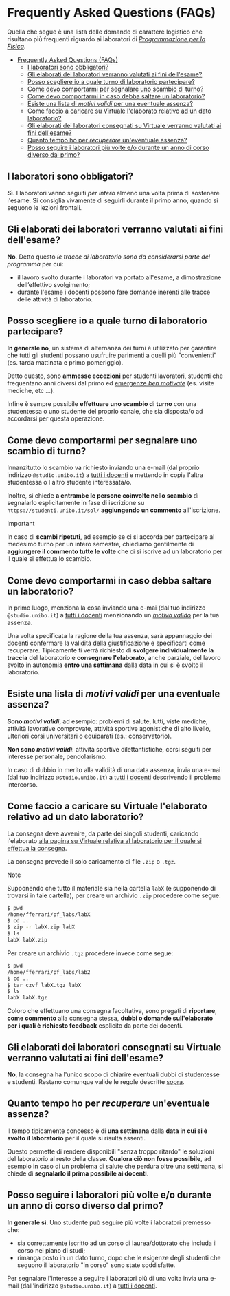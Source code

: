 # Frequently Asked Questions (FAQs)

Quella che segue è una lista delle domande di carattere logistico che risultano più frequenti riguardo ai laboratori di
_[Programmazione per la Fisica](https://github.com/Programmazione-per-la-Fisica/pf2024)_.

- [Frequently Asked Questions (FAQs)](#frequently-asked-questions-faqs)
  - [I laboratori sono obbligatori?](#i-laboratori-sono-obbligatori)
  - [Gli elaborati dei laboratori verranno valutati ai fini dell'esame?](#gli-elaborati-dei-laboratori-verranno-valutati-ai-fini-dellesame)
  - [Posso scegliere io a quale turno di laboratorio partecipare?](#posso-scegliere-io-a-quale-turno-di-laboratorio-partecipare)
  - [Come devo comportarmi per segnalare uno scambio di turno?](#come-devo-comportarmi-per-segnalare-uno-scambio-di-turno)
  - [Come devo comportarmi in caso debba saltare un laboratorio?](#come-devo-comportarmi-in-caso-debba-saltare-un-laboratorio)
  - [Esiste una lista di _motivi validi_ per una eventuale assenza?](#esiste-una-lista-di-motivi-validi-per-una-eventuale-assenza)
  - [Come faccio a caricare su Virtuale l'elaborato relativo ad un dato laboratorio?](#come-faccio-a-caricare-su-virtuale-lelaborato-relativo-ad-un-dato-laboratorio)
  - [Gli elaborati dei laboratori consegnati su Virtuale verranno valutati ai fini dell'esame?](#gli-elaborati-dei-laboratori-consegnati-su-virtuale-verranno-valutati-ai-fini-dellesame)
  - [Quanto tempo ho per _recuperare_ un'eventuale assenza?](#quanto-tempo-ho-per-recuperare-uneventuale-assenza)
  - [Posso seguire i laboratori più volte e/o durante un anno di corso diverso dal primo?](#posso-seguire-i-laboratori-più-volte-eo-durante-un-anno-di-corso-diverso-dal-primo)

## I laboratori sono obbligatori?

**Sì**.
I laboratori vanno seguiti _per intero_ almeno una volta prima di sostenere l'esame. Si consiglia vivamente di seguirli
durante il primo anno, quando si seguono le lezioni frontali.

## Gli elaborati dei laboratori verranno valutati ai fini dell'esame?

**No**.
Detto questo _le tracce di laboratorio sono da considerarsi parte del programma_ per cui:

- il lavoro svolto durante i laboratori va portato all'esame, a dimostrazione dell’effettivo svolgimento;
- durante l'esame i docenti possono fare domande inerenti alle tracce delle attività di laboratorio.

## Posso scegliere io a quale turno di laboratorio partecipare?

**In generale no**, un sistema di alternanza dei turni è utilizzato per garantire che tutti gli studenti possano
usufruire parimenti a quelli più "convenienti" (es. tarda mattinata e primo pomeriggio).

Detto questo, sono **ammesse eccezioni** per studenti lavoratori, studenti che frequentano anni diversi dal primo ed
[emergenze _ben motivate_](#esiste-una-lista-di-motivi-validi-per-una-eventuale-assenza) (es. visite mediche, etc ...).

Infine è sempre possibile **effettuare uno scambio di turno** con una studentessa o uno studente del proprio canale, che
sia disposta/o ad accordarsi per questa operazione.

## Come devo comportarmi per segnalare uno scambio di turno?

Innanzitutto lo scambio va richiesto inviando una e-mail (dal proprio indirizzo `@studio.unibo.it`) a
[tutti i docenti](https://github.com/Programmazione-per-la-Fisica#docenti) e mettendo in copia l'altra studentessa o
l'altro studente interessata/o.

Inoltre, si chiede **a entrambe le persone coinvolte nello scambio** di segnalarlo esplicitamente in fase di iscrizione
su `https://studenti.unibo.it/sol/` **aggiungendo un commento** all'iscrizione.

> [!IMPORTANT]
> In caso di **scambi ripetuti**, ad esempio se ci si accorda per partecipare al medesimo turno per un intero semestre,
> chiediamo gentilmente di **aggiungere il commento tutte le volte** che ci si iscrive ad un laboratorio per il quale si
> effettua lo scambio.

## Come devo comportarmi in caso debba saltare un laboratorio?

In primo luogo, menziona la cosa inviando una e-mai (dal tuo indirizzo `@studio.unibo.it`) a
[tutti i docenti](https://github.com/Programmazione-per-la-Fisica#docenti) menzionando un
[_motivo valido_](#esiste-una-lista-di-motivi-validi-per-una-eventuale-assenza) per la tua assenza.

Una volta specificata la ragione della tua assenza, sarà appannaggio dei docenti confermare la validità della
giustificazione e specificarti come recuperare. Tipicamente ti verrà richiesto di **svolgere individualmente la
traccia** del laboratorio e **consegnare l'elaborato**, anche parziale, del lavoro svolto in autonomia **entro una
settimana** dalla data in cui si è svolto il laboratorio.

## Esiste una lista di _motivi validi_ per una eventuale assenza?

**Sono _motivi validi_**, ad esempio: problemi di salute, lutti, viste mediche, attività lavorative comprovate, attività
sportive agonistiche di alto livello, ulteriori corsi universitari o equiparati (es.: conservatorio).

**Non sono _motivi validi_**: attività sportive dilettantistiche, corsi seguiti per interesse personale, pendolarismo.

In caso di dubbio in merito alla validità di una data assenza, invia una e-mai (dal tuo indirizzo `@studio.unibo.it`) a
[tutti i docenti](https://github.com/Programmazione-per-la-Fisica#docenti) descrivendo il problema intercorso.

## Come faccio a caricare su Virtuale l'elaborato relativo ad un dato laboratorio?

La consegna deve avvenire, da parte dei singoli studenti, caricando l'elaborato
[alla pagina su Virtuale relativa al laboratorio per il quale si effettua la consegna](https://virtuale.unibo.it/course/view.php?id=64466#section-3).

La consegna prevede il solo caricamento di file `.zip` o `.tgz`.

> [!NOTE]
> Supponendo che tutto il materiale sia nella cartella `labX` (e supponendo di trovarsi in tale cartella), per creare un
> archivio `.zip` procedere come segue:
>
> ```bash
> $ pwd
> /home/fferrari/pf_labs/labX
> $ cd ..
> $ zip -r labX.zip labX
> $ ls
> labX labX.zip
> ```
>
> Per creare un archivio `.tgz` procedere invece come segue:
>
> ```bash
> $ pwd
> /home/fferrari/pf_labs/lab2
> $ cd ..
> $ tar czvf labX.tgz labX
> $ ls
> labX labX.tgz
> ```

Coloro che effettuano una consegna facoltativa, sono pregati di **riportare**, **come commento** alla consegna
stessa, **dubbi o domande sull'elaborato per i quali è richiesto feedback** esplicito da parte dei docenti.

## Gli elaborati dei laboratori consegnati su Virtuale verranno valutati ai fini dell'esame?

**No**, la consegna ha l'unico scopo di chiarire eventuali dubbi di studentesse e studenti. Restano comunque valide le
regole descritte [sopra](#gli-elaborati-dei-laboratori-verranno-valutati-ai-fini-dellesame).

## Quanto tempo ho per _recuperare_ un'eventuale assenza?

Il tempo tipicamente concesso è di **una settimana** dalla **data in cui si è svolto il laboratorio** per il quale si
risulta assenti.

Questo permette di rendere disponibili "senza troppo ritardo" le soluzioni del laboratorio al resto della classe.
**Qualora ciò non fosse possibile**, ad esempio in caso di un problema di salute che perdura oltre una settimana, si
chiede di **segnalarlo il prima possibile ai docenti**.

## Posso seguire i laboratori più volte e/o durante un anno di corso diverso dal primo?

**In generale sì**. Uno studente può seguire più volte i laboratori premesso che:

- sia correttamente iscritto ad un corso di laurea/dottorato che includa il corso nel piano di studi;
- rimanga posto in un dato turno, dopo che le esigenze degli studenti che seguono il laboratorio "in corso" sono state
  soddisfatte.

Per segnalare l'interesse a seguire i laboratori  più di una volta invia una e-mail (dall'indirizzo `@studio.unibo.it`)
a [tutti i docenti](https://github.com/Programmazione-per-la-Fisica#docenti).
